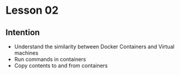 # Lesson 02

## Intention
 * Understand the similarity between Docker Containers and Virtual machines
 * Run commands in containers
 * Copy contents to and from containers

